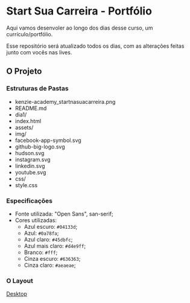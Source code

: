 # Start Sua Carreira - Portfólio

Aqui vamos desenvoler ao longo dos dias desse curso, um currículo/portfólio.

Esse repositório será atualizado todos os dias, com as alterações feitas junto com vocês nas lives.

## O Projeto

### Estruturas de Pastas

- kenzie-academy_startnasuacarreira.png
- README.md
- dia1/
 - index.html
 - assets/
  - img/
   - facebook-app-symbol.svg
   - github-big-logo.svg
   - hudson.svg
   - instagram.svg
   - linkedin.svg
   - youtube.svg
  - css/
   - style.css

### Especificações

- Fonte utilizada: "Open Sans", san-serif;
- Cores utilizadas:
    - Azul escuro: `#04133d`;
    - Azul: `#0a78fa`;
    - Azul claro: `#45dbfc`;
    - Azul mais claro: `#d4e9ff`;
    - Branco: `#fff`;
    - Cinza escuro: `#636363`;
    - Cinza claro: `#aeaeae`;

### O Layout

[Desktop](https://github.com/Kenzie-Academy-Brasil/portfolio-start-sua-carreira/blob/main/kenzie-acaddemy_startsuacarreira.png)
